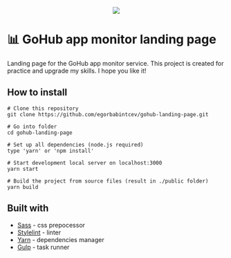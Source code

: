 <p align="center">
  <img src="https://i.postimg.cc/T2W3LsL7/go-Hub-miniature.jpg">
</p>

# 📊 GoHub app monitor landing page
Landing page for the GoHub app monitor service. This project is created for practice and upgrade my skills. I hope you like it!

## How to install
```
# Clone this repository
git clone https://github.com/egorbabintcev/gohub-landing-page.git

# Go into folder
cd gohub-landing-page

# Set up all dependencies (node.js required)
type 'yarn' or 'npm install'

# Start development local server on localhost:3000
yarn start

# Build the project from source files (result in ./public folder)
yarn build
```

## Built with
* [Sass](https://github.com/sass/sass) - css prepocessor
* [Stylelint](https://github.com/stylelint/stylelint) - linter
* [Yarn](https://github.com/yarnpkg/yarn) - dependencies manager
* [Gulp](https://github.com/gulpjs/gulp) - task runner
